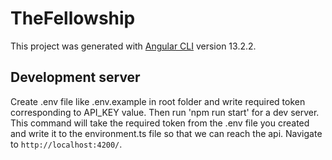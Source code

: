 # TheFellowship

This project was generated with [Angular CLI](https://github.com/angular/angular-cli) version 13.2.2.

## Development server

Create .env file like .env.example in root folder and write required token corresponding to API_KEY value.
Then run 'npm run start' for a dev server. This command will take the required token from the .env file you created and write it to the environment.ts file so that we can reach the api.
Navigate to `http://localhost:4200/`.

